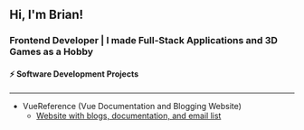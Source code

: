 ## Hi, I'm Brian!
### Frontend Developer | I made Full-Stack Applications and 3D Games as a Hobby

#### ⚡ Software Development Projects
-----
- VueReference (Vue Documentation and Blogging Website)
  - [Website with blogs, documentation, and email list](https://vuereference.com/)
<!--
**BrianDriscollCode/BrianDriscollCode** is a ✨ _special_ ✨ repository because its `README.md` (this file) appears on your GitHub profile.

Here are some ideas to get you started:

- 🔭 I’m currently working on ...
- 🌱 I’m currently learning ...
- 👯 I’m looking to collaborate on ...
- 🤔 I’m looking for help with ...
- 💬 Ask me about ...
- 📫 How to reach me: ...
- 😄 Pronouns: ...
- ⚡ Fun fact: ...
-->
